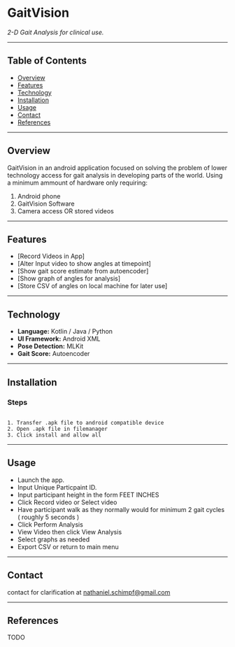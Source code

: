 # GaitVision

_2-D Gait Analysis for clinical use._

---

## Table of Contents

- [Overview](#overview)
- [Features](#features)
- [Technology](#technology)
- [Installation](#installation)
- [Usage](#usage)
- [Contact](#contact)
- [References](#References)

---

## Overview

GaitVision in an android application focused on solving the problem of lower technology access for gait analysis in developing parts of the world. Using a minimum ammount of hardware only requiring:
1. Android phone
2. GaitVision Software
3. Camera access OR stored videos

---

## Features

- [Record Videos in App]
- [Alter Input video to show angles at timepoint]
- [Show gait score estimate from autoencoder]
- [Show graph of angles for analysis]
- [Store CSV of angles on local machine for later use]

---

## Technology

- **Language:** Kotlin / Java / Python
- **UI Framework:** Android XML
- **Pose Detection:** MLKit
- **Gait Score:** Autoencoder

---

## Installation

### Steps

```

1. Transfer .apk file to android compatible device
2. Open .apk file in filemanager
3. Click install and allow all

```

---

## Usage

- Launch the app.
- Input Unique Particpaint ID.
- Input participant height in the form FEET INCHES
- Click Record video or Select video
- Have participant walk as they normally would for minimum 2 gait cycles ( roughly 5 seconds )
- Click Perform Analysis
- View Video then click View Analysis
- Select graphs as needed
- Export CSV or return to main menu

---

## Contact

contact for clarification at nathaniel.schimpf@gmail.com

---

## References

TODO
